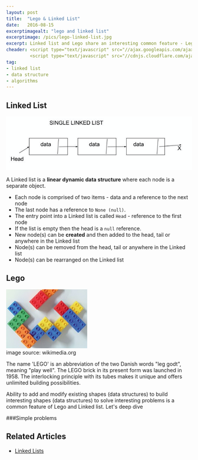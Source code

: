 ```yaml
---
layout: post
title:  "Lego & Linked List"
date:   2016-08-15
excerptimagealt: "lego and linked list"  
excerptimage: /pics/lego-linked-list.jpg  
excerpt: Linked list and Lego share an interesting common feature - Lego blocks and Linked list can be rearranged to build interesting shapes to solve interesting problems. Let's deep dive!  
cheader: <script type="text/javascript" src="//ajax.googleapis.com/ajax/libs/jquery/1.9.1/jquery.min.js"></script>
         <script type="text/javascript" src="//cdnjs.cloudflare.com/ajax/libs/gist-embed/2.0/gist-embed.min.js"></script> 
tag:
- linked list
- data structure
- algorithms
---
```


## Linked List

![legos and linked list](/pics/linked-list.png)

A Linked list is a **linear dynamic data structure** where each node is a separate object. 
 - Each node is comprised of two items - data and a reference to the next node
 - The last node has a reference to `None (null)`. 
 - The entry point into a Linked list is called `Head` - reference to the first node
 - If the list is empty then the head is a `null` reference.
 - New node(s) can be **created** and then added to the head, tail or anywhere in the Linked list
 - Node(s) can be removed from the head, tail or anywhere in the Linked list
 - Node(s) can be rearranged on the Linked list

## Lego

![legos and linked list](/pics/lego-linked-list.jpg)   
image source: wikimedia.org

The name 'LEGO' is an abbreviation of the two Danish words "leg godt", meaning "play well". The LEGO brick in its present form was launched in 1958. The interlocking principle with its tubes makes it unique and offers unlimited building possibilities. 


Ability to add and modify existing shapes (data structures) to build interesting shapes (data structures) to solve interesting problems is a common feature of Lego and Linked list. Let's deep dive

###Simple problems



## Related Articles  
* [Linked Lists](https://www.cs.cmu.edu/~adamchik/15-121/lectures/Linked%20Lists/linked%20lists.html)
